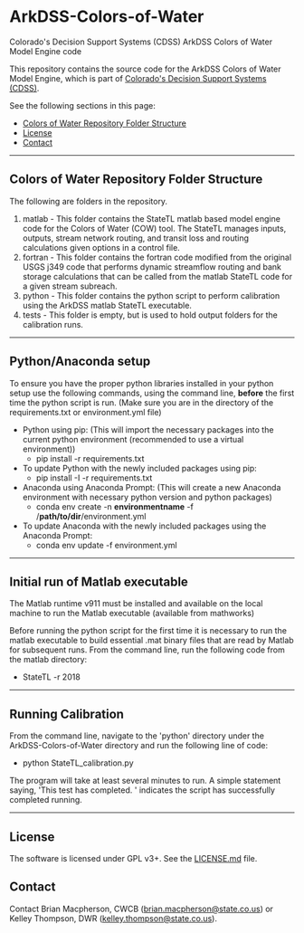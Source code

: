 # ArkDSS-Colors-of-Water
Colorado's Decision Support Systems (CDSS) ArkDSS Colors of Water Model Engine code

This repository contains the source code for the ArkDSS Colors of Water Model Engine,
which is part of [Colorado's Decision Support Systems (CDSS)](https://www.colorado.gov/cdss).

See the following sections in this page:

* [Colors of Water Repository Folder Structure](#colors-of-water-repository-folder-structure)
* [License](#license)
* [Contact](#contact)

-----

## Colors of Water Repository Folder Structure ##

The following are folders in the repository.
1. matlab - This folder contains the StateTL matlab based model engine code for the Colors of Water (COW) tool.  The StateTL manages inputs, outputs, stream network routing, and transit loss and routing calculations given options in a control file.
1. fortran - This folder contains the fortran code modified from the original USGS j349 code that performs dynamic streamflow routing and bank storage calculations that can be called from the matlab StateTL code for a given stream subreach.
1. python - This folder contains the python script to perform calibration using the ArkDSS matlab StateTL executable.
1. tests - This folder is empty, but is used to hold output folders for the calibration runs.

-----

## Python/Anaconda setup ##

To ensure you have the proper python libraries installed in your python setup use the following commands, using the command line, **before** the first time the python script is run.
(Make sure you are in the directory of the requirements.txt or environment.yml file)
- Python using pip: (This will import the necessary packages into the current python environment (recommended to use a virtual environment))
  - pip install -r requirements.txt
- To update Python with the newly included packages using pip:
  - pip install -I -r requirements.txt
- Anaconda using Anaconda Prompt: (This will create a new Anaconda environment with necessary python version and python packages)
  - conda env create -n **environmentname** -f /**path/to/dir**/environment.yml
- To update Anaconda with the newly included packages using the Anaconda Prompt:
  - conda env update -f environment.yml

-----

## Initial run of Matlab executable ##

The Matlab runtime v911 must be installed and available on the local machine to run the Matlab executable (available from mathworks)

Before running the python script for the first time it is necessary to run the matlab executable to build essential .mat binary files that are read by Matlab for subsequent runs.
From the command line, run the following code from the matlab directory:
- StateTL -r 2018

-----

## Running Calibration ##

From the command line, navigate to the 'python' directory under the ArkDSS-Colors-of-Water directory and run the following line of code:
- python StateTL_calibration.py

The program will take at least several minutes to run. A simple statement saying, 'This test has completed. ' indicates the script has successfully completed running.

-----

## License ##

The software is licensed under GPL v3+.  See the [LICENSE.md](LICENSE.md) file.

## Contact ##

Contact Brian Macpherson, CWCB (brian.macpherson@state.co.us) or Kelley Thompson, DWR (kelley.thompson@state.co.us).
